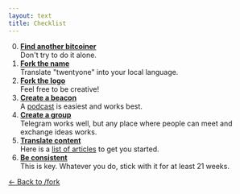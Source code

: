 ```yaml
---
layout: text 
title: Checklist
---
```



0. **[Find another bitcoiner][podcast]** <br/>Don't try to do it alone.
1. **[Fork the name][twentyone]** <br/>Translate "twentyone" into your local language.
2. **[Fork the logo][logo]** <br/>Feel free to be creative!
3. **[Create a beacon][beacon]** <br/>A [podcast] is easiest and works best. 
4. **[Create a group][group]** <br/>Telegram works well, but any place where people can meet and exchange ideas works.
5. **[Translate content][translations]** <br/>Here is a [list of articles] to get you started.
6. **[Be consistent][consistency]** <br/>This is key. Whatever you do, stick with it for at least 21 weeks.


[twentyone]: /fork#the-name
[list of articles]: https://bitcoin-resources.com/#articles
[podcast]: /fork#the-trick
[beacon]: /fork#the-concept
[logo]: /logo
[group]: /fork#the-trick
[translations]: /fork#the-concept
[consistency]: /fork#the-trick


[← Back to /fork](/fork)
